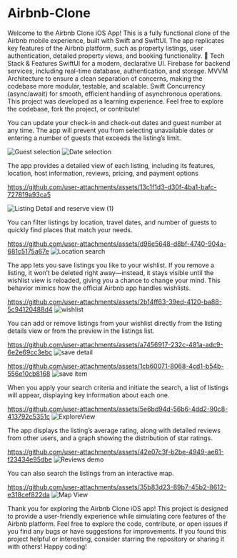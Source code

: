 # Airbnb-Clone
 Welcome to the Airbnb Clone iOS App! This is a fully functional clone of the Airbnb mobile experience, built with Swift and SwiftUI. The app replicates key features of the Airbnb platform, such as property listings, user authentication, detailed property views, and booking functionality.
🔧 Tech Stack & Features
SwiftUI for a modern, declarative UI.
Firebase for backend services, including real-time database, authentication, and storage.
MVVM Architecture to ensure a clean separation of concerns, making the codebase more modular, testable, and scalable.
Swift Concurrency (async/await) for smooth, efficient handling of asynchronous operations.
This project was developed as a learning experience. Feel free to explore the codebase, fork the project, or contribute!


You can update your check-in and check-out dates and guest number at any time. The app will prevent you from selecting unavailable dates or entering a number of guests that exceeds the listing’s limit.

![Guest selection](https://github.com/user-attachments/assets/77663e85-4ce9-4247-bfc6-3f0557358b03)
![Date selection](https://github.com/user-attachments/assets/cd67e3b3-4bf4-4f93-93ce-69efea3ad634)




The app provides a detailed view of each listing, including its features, location, host information, reviews, pricing, and payment options



https://github.com/user-attachments/assets/13c1f1d3-d30f-4ba1-bafc-727819a93ca5

![Listing Detail and reserve view (1)](https://github.com/user-attachments/assets/e47dc88d-6194-470f-9b27-0aa3a20ee6e3)



You can filter listings by location, travel dates, and number of guests to quickly find places that match your needs.


https://github.com/user-attachments/assets/d96e5648-d8bf-4740-904a-681c5175a67e
![Location search](https://github.com/user-attachments/assets/5c5072fe-d31a-4caa-8e36-22a72b5f29cf)



The app lets you save listings you like to your wishlist. If you remove a listing, it won’t be deleted right away—instead, it stays visible until the wishlist view is reloaded, giving you a chance to change your mind. This behavior mimics how the official Airbnb app handles wishlists.



https://github.com/user-attachments/assets/2b14ff63-39ed-4120-ba88-5c94120488d4
![wishlist](https://github.com/user-attachments/assets/0fb6ab4c-991a-444e-b470-9b1aefcd6d24)


You can add or remove listings from your wishlist directly from the listing details view or from the preview in the listings list.




https://github.com/user-attachments/assets/a7456917-232c-481a-adc9-6e2e69cc3ebc
![save detail](https://github.com/user-attachments/assets/456cebab-08f7-4803-808d-92d8d7e052e7)




https://github.com/user-attachments/assets/1cb60071-8068-4cd1-b54b-556e10cb8168
![save item](https://github.com/user-attachments/assets/3b7a035c-800d-4d14-a81a-582c19602e7b)


When you apply your search criteria and initiate the search, a list of listings will appear, displaying key information about each one.



https://github.com/user-attachments/assets/5e6bd94d-56b6-4dd2-90c8-413792c5351c
![ExploreView](https://github.com/user-attachments/assets/319908b0-58dd-4bd4-b904-9a8ce34f6425)



The app displays the listing’s average rating, along with detailed reviews from other users, and a graph showing the distribution of star ratings.



https://github.com/user-attachments/assets/42e07c3f-b2be-4949-ae61-f23434e95dbe
![Reviews demo](https://github.com/user-attachments/assets/d96d3c8c-d80d-40e1-88cc-4e5ac648eda6)


You can also search the listings from an interactive map.



https://github.com/user-attachments/assets/35b83d23-89b7-45b2-8612-e318cef822da
![Map View](https://github.com/user-attachments/assets/4e8fbd5d-f05c-4b8a-8e90-87fbdc781427)


Thank you for exploring the Airbnb Clone iOS app! This project is designed to provide a user-friendly experience while simulating core features of the Airbnb platform.
Feel free to explore the code, contribute, or open issues if you find any bugs or have suggestions for improvements. If you found this project helpful or interesting, consider starring the repository or sharing it with others!
Happy coding!


